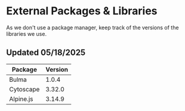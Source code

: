 # External Packages & Libraries

As we don't use a package manager, keep track of the versions of the libraries we use.

## Updated 05/18/2025

| Package   | Version |
| --------- | ------- |
| Bulma     | 1.0.4   |
| Cytoscape | 3.32.0  |
| Alpine.js | 3.14.9  |
